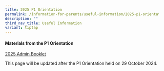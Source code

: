 ```yaml
---
title: 2025 P1 Orientation
permalink: /information-for-parents/useful-information/2025-p1-orientation/
description: ""
third_nav_title: Useful Information
variant: tiptap
---
```

<h4><strong>Materials from the P1 Orientation</strong></h4>
<p><a href="https://go.gov.sg/2025-admin-booklet" rel="noopener nofollow" target="_blank">2025 Admin Booklet</a>
</p>
<p></p>
<p>This page will be updated after the P1 Orientation held on 29 October
2024.</p>